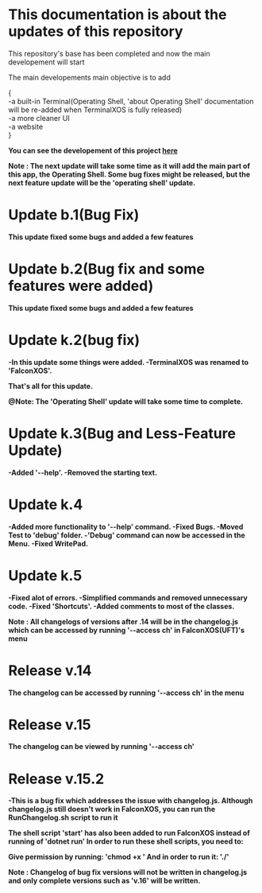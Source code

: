 # This documentation is about the updates of this repository

This repository's base has been completed and now the main developement will start

The main developements main objective is to add
<br>

{
    <br>
    -a built-in Terminal(Operating Shell, 'about Operating Shell' documentation will be re-added when TerminalXOS is fully released)
    <br>
    -a more cleaner UI
    <br>
    -a website
    <br>
}
<b>

You can see the developement of this project
<a href = "https://github.com/DaVikingMan/FalconXOS/projects/1">here</a>

Note : The next update will take some time as it will add the main part of this app, the Operating Shell.
Some bug fixes might be released, but the next feature update will be the 'operating shell' update.

# Update b.1(Bug Fix)

This update fixed some bugs and added a few features

# Update b.2(Bug fix and some features were added)

This update fixed some bugs and added a few features

# Update k.2(bug fix)

-In this update some things were added.
-TerminalXOS was renamed to 'FalconXOS'.

That's all for this update.

<b>@Note: The 'Operating Shell' update will take some time to complete.</b>

# Update k.3(Bug and Less-Feature Update)

-Added '--help'.
-Removed the starting text.

# Update k.4

-Added more functionality to '--help' command.
-Fixed Bugs.
-Moved Test to 'debug' folder.
-'Debug' command can now be accessed in the Menu.
-Fixed WritePad.

# Update k.5

-Fixed alot of errors.
-Simplified commands and removed unnecessary code.
-Fixed 'Shortcuts'.
-Added comments to most of the classes.

Note : All changelogs of versions after .14 will be in the changelog.js
which can be accessed by running '--access ch' in FalconXOS(UFT)'s menu

# Release v.14

The changelog can be accessed by running '--access ch' in the menu

# Release v.15

The changelog can be viewed by running '--access ch'

# Release v.15.2

-This is a bug fix which addresses the issue with changelog.js.
Although changelog.js still doesn't work in FalconXOS, you can run the RunChangelog.sh script to run it

The shell script 'start' has also been added to run FalconXOS instead of running of 'dotnet run'
In order to run these shell scripts, you need to:

Give permission by running:
'chmod +x <name of script>'
And in order to run it:
'./<name of script>'

Note : Changelog of bug fix versions will not be written in changelog.js and only complete versions such as 'v.16' will be written.
